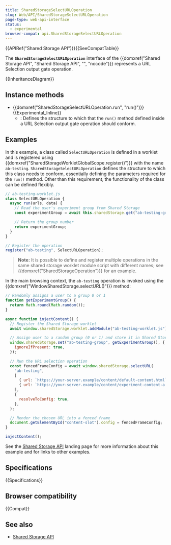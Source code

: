 ```yaml
---
title: SharedStorageSelectURLOperation
slug: Web/API/SharedStorageSelectURLOperation
page-type: web-api-interface
status:
  - experimental
browser-compat: api.SharedStorageSelectURLOperation
---
```


{{APIRef("Shared Storage API")}}{{SeeCompatTable}}

The **`SharedStorageSelectURLOperation`** interface of the {{domxref("Shared Storage API", "Shared Storage API", "", "nocode")}} represents a URL Selection output gate operation.

{{InheritanceDiagram}}

## Instance methods

- {{domxref("SharedStorageSelectURLOperation.run", "run()")}} {{Experimental_Inline}}
  - : Defines the structure to which that the `run()` method defined inside a URL Selection output gate operation should conform.

## Examples

In this example, a class called `SelectURLOperation` is defined in a worklet and is registered using {{domxref("SharedStorageWorkletGlobalScope.register()")}} with the name `ab-testing`. `SharedStorageSelectURLOperation` defines the structure to which this class needs to conform, essentially defining the parameters required for the `run()` method. Other than this requirement, the functionality of the class can be defined flexibly.

```js
// ab-testing-worklet.js
class SelectURLOperation {
  async run(urls, data) {
    // Read the user's experiment group from Shared Storage
    const experimentGroup = await this.sharedStorage.get("ab-testing-group");

    // Return the group number
    return experimentGroup;
  }
}

// Register the operation
register("ab-testing", SelectURLOperation);
```

> **Note:** It is possible to define and register multiple operations in the same shared storage worklet module script with different names; see {{domxref("SharedStorageOperation")}} for an example.

In the main browsing context, the `ab-testing` operation is invoked using the {{domxref("WindowSharedStorage.selectURL()")}} method:

```js
// Randomly assigns a user to a group 0 or 1
function getExperimentGroup() {
  return Math.round(Math.random());
}

async function injectContent() {
  // Register the Shared Storage worklet
  await window.sharedStorage.worklet.addModule("ab-testing-worklet.js");

  // Assign user to a random group (0 or 1) and store it in Shared Storage
  window.sharedStorage.set("ab-testing-group", getExperimentGroup(), {
    ignoreIfPresent: true,
  });

  // Run the URL selection operation
  const fencedFrameConfig = await window.sharedStorage.selectURL(
    "ab-testing",
    [
      { url: `https://your-server.example/content/default-content.html` },
      { url: `https://your-server.example/content/experiment-content-a.html` },
    ],
    {
      resolveToConfig: true,
    },
  );

  // Render the chosen URL into a fenced frame
  document.getElementById("content-slot").config = fencedFrameConfig;
}

injectContent();
```

See the [Shared Storage API](/en-US/docs/Web/API/Shared_storage_API) landing page for more information about this example and for links to other examples.

## Specifications

{{Specifications}}

## Browser compatibility

{{Compat}}

## See also

- [Shared Storage API](/en-US/docs/Web/API/Shared_storage_API)
